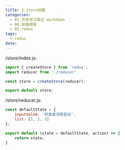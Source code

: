 ```yaml
---
title: 2.store创建
categories:
  - 01.开发学习笔记 markdown
  - 08.前端框架
  - 02.redux
tags:
  - redux
date:
---
```


/store/index.js:

```javascript
import { createStore } from 'redux';
import reducer from './reducer'

const store = createStore(reducer);

export default store;

```

/store/reducer.js:

```js
const defaultState = {
	inputValue: '掠食者流程启动',
	list: [1, 2, 3]
};

export default (state = defaultState, action) => {
	return state;
}

```
